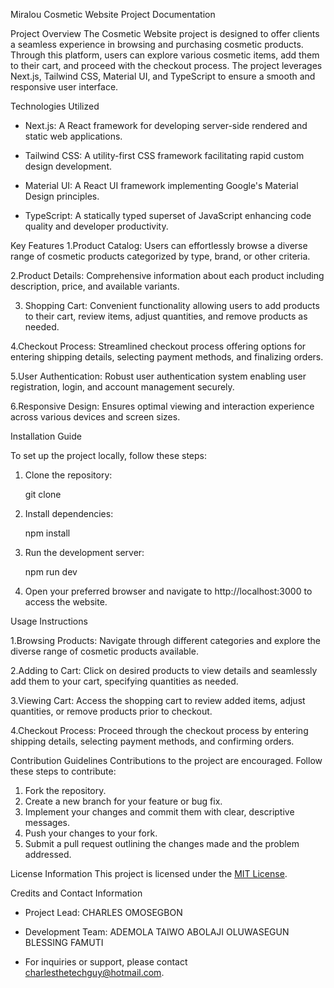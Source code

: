 Miralou Cosmetic Website Project Documentation

Project Overview
The Cosmetic Website project is designed to offer clients a seamless experience in browsing and purchasing cosmetic products. Through this platform, users can explore various cosmetic items, add them to their cart, and proceed with the checkout process. The project leverages Next.js, Tailwind CSS, Material UI, and TypeScript to ensure a smooth and responsive user interface.

Technologies Utilized

- Next.js: A React framework for developing server-side rendered and static web applications.

- Tailwind CSS: A utility-first CSS framework facilitating rapid custom design development.

- Material UI: A React UI framework implementing Google's Material Design principles.

- TypeScript: A statically typed superset of JavaScript enhancing code quality and developer productivity.

Key Features
1.Product Catalog: Users can effortlessly browse a diverse range of cosmetic products categorized by type, brand, or other criteria.

2.Product Details: Comprehensive information about each product including description, price, and available variants.

3. Shopping Cart: Convenient functionality allowing users to add products to their cart, review items, adjust quantities, and remove products as needed.

4.Checkout Process: Streamlined checkout process offering options for entering shipping details, selecting payment methods, and finalizing orders.

5.User Authentication: Robust user authentication system enabling user registration, login, and account management securely.

6.Responsive Design: Ensures optimal viewing and interaction experience across various devices and screen sizes.

Installation Guide

To set up the project locally, follow these steps:

1. Clone the repository:

   git clone <repository-url>

2. Install dependencies:

   npm install

3. Run the development server:

   npm run dev

4. Open your preferred browser and navigate to http://localhost:3000 to access the website.

Usage Instructions

1.Browsing Products: Navigate through different categories and explore the diverse range of cosmetic products available.

2.Adding to Cart: Click on desired products to view details and seamlessly add them to your cart, specifying quantities as needed.

3.Viewing Cart: Access the shopping cart to review added items, adjust quantities, or remove products prior to checkout.

4.Checkout Process: Proceed through the checkout process by entering shipping details, selecting payment methods, and confirming orders.

Contribution Guidelines
Contributions to the project are encouraged. Follow these steps to contribute:

1. Fork the repository.
2. Create a new branch for your feature or bug fix.
3. Implement your changes and commit them with clear, descriptive messages.
4. Push your changes to your fork.
5. Submit a pull request outlining the changes made and the problem addressed.

License Information
This project is licensed under the [MIT License](LICENSE).

Credits and Contact Information

- Project Lead: CHARLES OMOSEGBON

- Development Team:
  ADEMOLA TAIWO
  ABOLAJI OLUWASEGUN
  BLESSING FAMUTI

- For inquiries or support, please contact charlesthetechguy@hotmail.com.
